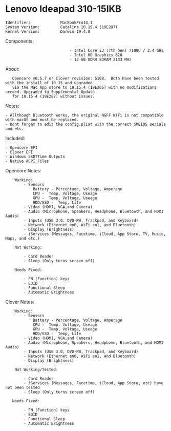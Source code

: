 # Lenovo Ideapad 310-15IKB


    Identifier:             MacBookPro14,1  
    System Version:         Catalina 10.15.4 (19E287) 
    Kernel Version:         Darwin 19.4.0

Components:    
    
                                - Intel Core i3 (7th Gen) 7100U / 2.4 GHz
                                - Intel HD Graphics 620          
                                - 12 GB DDR4 SDRAM 2133 MHz

About:

       Opencore v0.5.7 or Clover revision: 5108.  Both have been tested with the install of 10.15 and upgraded 
       via the Mac App store to 10.15.4 (19E266) with no modifications needed. Upgraded to Supplemental Update 
       for 10.15.4 (19E287) without issues.

Notes:

    - Allthough Bluetooth works, the original NGFF WiFi is not compatible with macOS and must be replaced.
    - Dont forget to edit the config.plist with the correct SMBIOS serials and etc.  

Included:
    
    - Opencore EFI
    - Clover EFI
    - Windows SSDTTime Outputs
    - Native ACPI Files

Opencore Notes:

        Working:
            - Sensors 
                Battery - Percentage, Voltage, Amperage 
                CPU -  Temp, Voltage, Useage
                GPU -  Temp, Voltage, Useage 
                HDD/SSD -  Temp, Life
            - Video (HDMI, VGA,and Camera)
            - Audio (Microphone, Speakers, Headphone, Bluetooth, and HDMI Audio)
            - Inputs (USB 3.0, DVD-RW, Trackpad, and Keyboard)
            - Network (Ethernet en0, WiFi en1, and Bluetooth)
            - Display (Brightness)      
            - iServices (Messages, Facetime, iCloud, App Store, TV, Music, Maps, and etc.)    

        Not Working:

            - Card Reader
            - Sleep (Only turns screen off)

        Needs Fixed:

            - FN (Function) keys
            - EDID
            - Functional Sleep
            - Automatic Brightness


Clover Notes:

        Working:
            - Sensors 
                Battery - Percentage, Voltage, Amperage 
                CPU -  Temp, Voltage, Useage
                GPU -  Temp, Voltage, Useage 
                HDD/SSD -  Temp, Life
            - Video (HDMI, VGA,and Camera)
            - Audio (Microphone, Speakers, Headphone, Bluetooth, and HDMI Audio)
            - Inputs (USB 3.0, DVD-RW, Trackpad, and Keyboard)
            - Network (Ethernet en0, WiFi en1, and Bluetooth)
            - Display (Brightness)
	    
        Not Working/Tested:

            - Card Reader
            - iServices (Messages, Facetime, iCloud, App Store, etc) have not been tested
            - Sleep (Only turns screen off)

       Needs Fixed:

            - FN (Function) keys
            - EDID
            - Functional Sleep
            - Automatic Brightness


